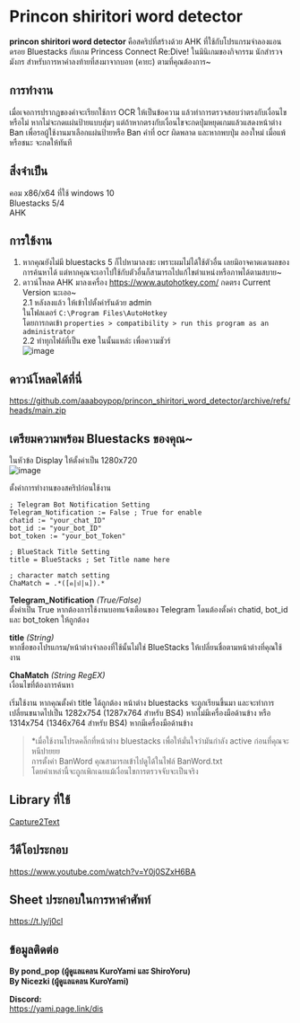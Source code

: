 # Princon shiritori word detector

**princon shiritori word detector** คือสคริปที่สร้างด้วย AHK ที่ใช้กับโปรแกรมจำลองแอนดรอย Bluestacks กับเกม Princess Connect Re:Dive! ในมินิเกมของกิจกรรม นักสำรวจมังกร สำหรับการหาคำลงท้ายที่สงมาจากบอท (คายะ) ตามที่คุณต้องการ~

## การทำงาน
เมื่อเจอการปรากฏของคำจะเรียกใช้การ OCR ให้เป็นข้อความ แล้วทำการตรวจสอบว่าตรงกับเงื่อนไขหรือไม่ หากไม่จะกดแผ่นป้ายแบบสุ่มๆ แต่ถ้าหากตรงกับเงื่อนไขจะกดปุ่มหยุดเกมแล้วแสดงหน้าต่าง Ban เพื่อรอผู้ใช้งานมาเลือกแผ่นป้ายหรือ Ban คำที่ ocr ผิดพลาด และหากพบปุ่ม ลองใหม่ เมื่อแพ้หรือชนะ จะกดให้ทันที

## สิ่งจำเป็น
คอม x86/x64 ที่ใช้ windows 10\
Bluestacks 5/4\
AHK

## การใช้งาน
1. หากคุณยังไม่มี bluestacks 5 ก็ไปหามาลงซะ เพราะผมไม่ได้ใช้ตัวอื่น เลยมิอาจคาดเดาผลของการค้นหาได้ แต่หากคุณจะเอาไปใช้กับตัวอื่นก็สามารถไปแก้ไขตำแหน่งหรือภาพได้ตามสบาย~
2. ดาวน์โหลด AHK มาลงเครื่อง https://www.autohotkey.com/ กดตรง Current Version นะเออ~\
	2.1   หลังลงแล้ว ให้เข้าไปตั้งค่ารันด้วย admin \
ในโฟลเดอร์ `C:\Program Files\AutoHotkey`\
โดยการกดเข้า `properties > compatibility > run this program as an administrator` \
	2.2   ทำทุกไฟล์ที่เป็น exe ในนั้นแหล่ะ เพื่อความชัวร์\
  ![image](https://user-images.githubusercontent.com/38764429/160011894-6b2c84fa-c170-4f9a-b144-5ddd03abbb76.png)



## ดาวน์โหลดได้ที่นี่
https://github.com/aaaboypop/princon_shiritori_word_detector/archive/refs/heads/main.zip



## เตรียมความพร้อม Bluestacks ของคุณ~ 
ในหัวข้อ Display ให้ตั้งค่าเป็น 1280x720\
![image](https://user-images.githubusercontent.com/38764429/160011941-7354b31f-df1f-4a85-a873-1bd3837c02f7.png)



ตั้งค่าการทำงานของสคริปก่อนใช้งาน

 
    ; Telegram Bot Notification Setting
    Telegram_Notification := False ; True for enable
    chatid := "your_chat_ID"
    bot_id := "your_bot_ID"
    bot_token := "your_bot_Token"
     
    ; BlueStack Title Setting
    title = BlueStacks ; Set Title name here
     
    ; character match setting
    ChaMatch = .*([ค|ป|น]).*
 

**Telegram_Notification** *(True/False)* \
ตั้งค่าเป็น True หากต้องการใช้งานบอทแจ้งเตือนของ Telegram โดนต้องตั้งค่า chatid, bot_id และ bot_token ให้ถูกต้อง

**title** *(String)* \
หากชื่อของโปรแกรม/หน้าต่างจำลองที่ใช้นั้นไม่ใช่ BlueStacks ให้เปลี่ยนชื่อตามหน้าต่างที่คุณใช้งาน

**ChaMatch** *(String RegEX)* \
เงื่อนไขที่ต้องการค้นหา


เริ่มใช้งาน หากคุณตั้งค่า title ได้ถูกต้อง หน้าต่าง bluestacks จะถูกเรียนขึ้นมา และจะทำการเปลี่ยนขนาดไปเป็น 1282x754 (1287x764 สำหรับ BS4) หากไม่มีเครื่องมือด้านข้าง หรือ 1314x754 (1346x764 สำหรับ BS4) หากมีเครื่องมือด้านข้าง

> *เมื่อใช้งานโปรดคลิ๊กที่หน้าต่าง bluestacks เพื่อให้มั่นใจว่ามันกำลัง active ก่อนที่คุณจะหนีปายยย\
การตั้งค่า BanWord คุณสามารถเข้าไปดูได้ในไฟล์ BanWord.txt\
โดยคำเหล่านี้จะถูกเพิกเฉยแม้เงื่อนไขการตรวจจับจะเป็นจริง

## Library ที่ใช้
[Capture2Text](http://capture2text.sourceforge.net/ "Capture2Text")


## วีดีโอประกอบ
https://www.youtube.com/watch?v=Y0j0SZxH6BA


## Sheet ประกอบในการหาคำศัพท์
https://t.ly/j0cl



## ข้อมูลติดต่อ
**By pond_pop (ผู้ดูแลแคลน KuroYami และ ShiroYoru)**\
**By Nicezki (ผู้ดูแลแคลน KuroYami)**

**Discord:**\
https://yami.page.link/dis
